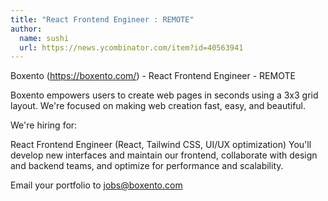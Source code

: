 ```yaml
---
title: "React Frontend Engineer : REMOTE"
author:
  name: sushi
  url: https://news.ycombinator.com/item?id=40563941
---
```

Boxento (<a href="https:&#x2F;&#x2F;boxento.com&#x2F;" rel="nofollow">https:&#x2F;&#x2F;boxento.com&#x2F;</a>) - React Frontend Engineer - REMOTE

Boxento empowers users to create web pages in seconds using a 3x3 grid layout. We&#x27;re focused on making web creation fast, easy, and beautiful.

We&#x27;re hiring for:

React Frontend Engineer (React, Tailwind CSS, UI&#x2F;UX optimization)
You&#x27;ll develop new interfaces and maintain our frontend, collaborate with design and backend teams, and optimize for performance and scalability.

Email your portfolio to jobs@boxento.com
